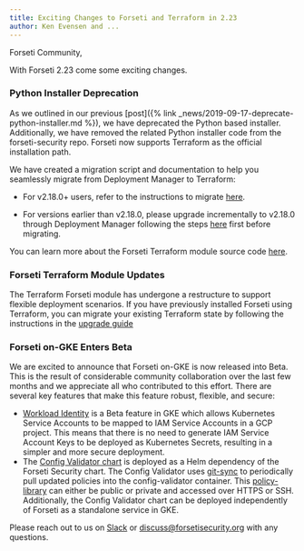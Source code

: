 ```yaml
---
title: Exciting Changes to Forseti and Terraform in 2.23
author: Ken Evensen and ...
---
```


Forseti Community,

With Forseti 2.23 come some exciting changes.  

### Python Installer Deprecation
As we outlined in our previous [post]({% link _news/2019-09-17-deprecate-python-installer.md %}), we have deprecated the Python based installer.  Additionally, we have removed the related Python installer code from the forseti-security repo. Forseti now supports Terraform as the official installation path.

We have created a migration script and documentation to help you seamlessly 
migrate from Deployment Manager to Terraform:

* For v2.18.0+ users, refer to the instructions to migrate 
[here](/docs/latest/setup/migrate.html).

* For versions earlier than v2.18.0, please upgrade incrementally to v2.18.0 through 
Deployment Manager following the steps [here](/docs/latest/setup/upgrade.html) 
first before migrating.

You can learn more about the Forseti Terraform module source code 
[here](https://registry.terraform.io/modules/terraform-google-modules/forseti/google/).

### Forseti Terraform Module Updates
The Terraform Forseti module has undergone a restructure to support flexible deployment scenarios.  If you have previously installed Forseti using Terraform, you can migrate your existing Terraform state by following the instructions in the [upgrade guide](/docs/latest/setup/upgrade.html) 


### Forseti on-GKE Enters Beta
We are excited to announce that Forseti on-GKE is now released into Beta.  This is the result of considerable community collaboration over the last few months and we appreciate all who contributed to this effort.  There are several key features that make this feature robust, flexible, and secure:
* [Workload Identity](https://cloud.google.com/kubernetes-engine/docs/how-to/workload-identity) is a Beta feature in GKE which allows Kubernetes Service Accounts to be mapped to IAM Service Accounts in a GCP project.  This means that there is no need to generate IAM Service Account Keys to be deployed as Kubernetes Secrets, resulting in a simpler and more secure deployment.
* The [Config Validator chart](https://github.com/forseti-security/helm-charts/tree/master/charts/config-validator) is deployed as a Helm dependency of the Forseti Security chart.  The Config Validator uses [git-sync](https://github.com/kubernetes/git-sync) to periodically pull updated policies into the config-validator container.  This [policy-library](https://github.com/forseti-security/policy-library) can either be public or private and accessed over HTTPS or SSH.  Additionally, the Config Validator chart can be deployed independently of Forseti as a standalone service in GKE.



Please reach out to us on [Slack](https://forsetisecurity.slack.com/) or discuss@forsetisecurity.org with any questions.
